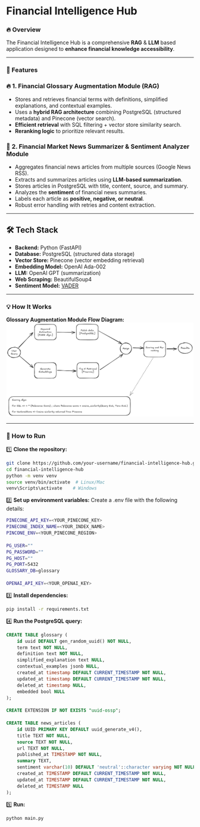 # Financial Intelligence Hub

### 🔥 **Overview**
The Financial Intelligence Hub is a comprehensive **RAG** & **LLM** based application designed to **enhance financial knowledge accessibility**.  

---

### **🌟 Features**
### 🔥 **1. Financial Glossary Augmentation Module (RAG)**

- Stores and retrieves financial terms with definitions, simplified explanations, and contextual examples.
- Uses a **hybrid RAG architecture** combining PostgreSQL (structured metadata) and Pinecone (vector search).
- **Efficient retrieval** with SQL filtering + vector store similarity search.
- **Reranking logic** to prioritize relevant results.

### 📰 **2. Financial Market News Summarizer & Sentiment Analyzer Module**

- Aggregates financial news articles from multiple sources (Google News RSS).
- Extracts and summarizes articles using **LLM-based summarization**.
- Stores articles in PostgreSQL with title, content, source, and summary.
- Analyzes the **sentiment** of financial news summaries.
- Labels each article as **positive, negative, or neutral**.
- Robust error handling with retries and content extraction.

---

## 🛠️ **Tech Stack**

- **Backend:** Python (FastAPI)
- **Database:** PostgreSQL (structured data storage)
- **Vector Store:** Pinecone (vector embedding retrieval)
- **Embedding Model:** OpenAI Ada-002
- **LLM:** OpenAI GPT (summarization)
- **Web Scraping:** BeautifulSoup4
- **Sentiment Model:** [VADER](https://github.com/cjhutto/vaderSentiment)
---

### **💡 How It Works**
**Glossary Augmentation Module Flow Diagram:**
![Flow Diagram](Fin-RAG.png)

---

### **🔧 How to Run**
1️⃣ **Clone the repository:**
```bash
git clone https://github.com/your-username/financial-intelligence-hub.git
cd financial-intelligence-hub
python -m venv venv
source venv/bin/activate  # Linux/Mac
venv\Scripts\activate    # Windows
```

2️⃣ **Set up environment variables:**
Create a .env file with the following details:
```bash
PINECONE_API_KEY=<YOUR_PINECONE_KEY>  
PINECONE_INDEX_NAME=<YOUR_INDEX_NAME> 
PINCONE_ENV=<YOUR_PINECONE_REGION>

PG_USER=""
PG_PASSWORD=""
PG_HOST=""
PG_PORT=5432
GLOSSARY_DB=glossary

OPENAI_API_KEY=<YOUR_OPENAI_KEY>
```

3️⃣ **Install dependencies:**
```bash
pip install -r requirements.txt
```

4️⃣ **Run the PostgreSQL query:**
```sql
CREATE TABLE glossary (
	id uuid DEFAULT gen_random_uuid() NOT NULL,
	term text NOT NULL,
	definition text NOT NULL,
	simplified_explanation text NULL,
	contextual_examples jsonb NULL,
	created_at timestamp DEFAULT CURRENT_TIMESTAMP NOT NULL,
	updated_at timestamp DEFAULT CURRENT_TIMESTAMP NOT NULL,
	deleted_at timestamp NULL,
	embedded bool NULL
);

CREATE EXTENSION IF NOT EXISTS "uuid-ossp";

CREATE TABLE news_articles (
    id UUID PRIMARY KEY DEFAULT uuid_generate_v4(),
    title TEXT NOT NULL,
    source TEXT NOT NULL,
    url TEXT NOT NULL,
    published_at TIMESTAMP NOT NULL,
    summary TEXT,
	sentiment varchar(10) DEFAULT 'neutral'::character varying NOT NULL,
    created_at TIMESTAMP DEFAULT CURRENT_TIMESTAMP NOT NULL,
    updated_at TIMESTAMP DEFAULT CURRENT_TIMESTAMP NOT NULL,
    deleted_at TIMESTAMP NULL
);
```

5️⃣ **Run:**
```bash
python main.py
```